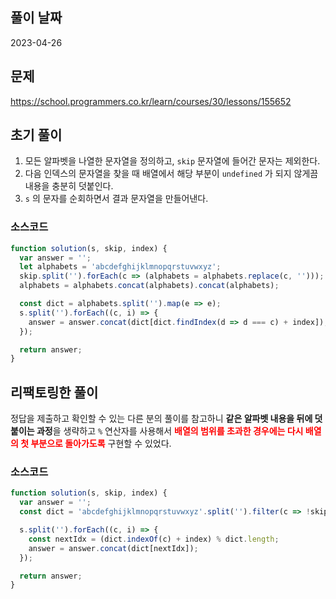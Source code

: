 ## 풀이 날짜
2023-04-26

## 문제
https://school.programmers.co.kr/learn/courses/30/lessons/155652

## 초기 풀이
1. 모든 알파벳을 나열한 문자열을 정의하고, `skip` 문자열에 들어간 문자는 제외한다.
2. 다음 인덱스의 문자열을 찾을 때 배열에서 해당 부분이 `undefined` 가 되지 않게끔 내용을 충분히 덧붙인다.
3. `s` 의 문자를 순회하면서 결과 문자열을 만들어낸다.

### 소스코드
```js
function solution(s, skip, index) {
  var answer = '';
  let alphabets = 'abcdefghijklmnopqrstuvwxyz';
  skip.split('').forEach(c => (alphabets = alphabets.replace(c, '')));
  alphabets = alphabets.concat(alphabets).concat(alphabets);

  const dict = alphabets.split('').map(e => e);
  s.split('').forEach((c, i) => {
    answer = answer.concat(dict[dict.findIndex(d => d === c) + index]);
  });

  return answer;
}
```

## 리팩토링한 풀이
정답을 제출하고 확인할 수 있는 다른 분의 풀이를 참고하니 **같은 알파벳 내용을 뒤에 덧붙이는 과정**을 생략하고 `%` 연산자를 사용해서 <b style="color: red">**배열의 범위를 초과한 경우에는 다시 배열의 첫 부분으로 돌아가도록**</b> 구현할 수 있었다.

### 소스코드
```js
function solution(s, skip, index) {
  var answer = '';
  const dict = 'abcdefghijklmnopqrstuvwxyz'.split('').filter(c => !skip.includes(c));

  s.split('').forEach((c, i) => {
    const nextIdx = (dict.indexOf(c) + index) % dict.length;
    answer = answer.concat(dict[nextIdx]);
  });

  return answer;
}
```
